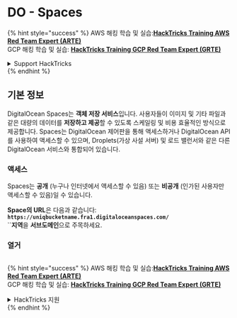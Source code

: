 # DO - Spaces

{% hint style="success" %}
AWS 해킹 학습 및 실습:<img src="/.gitbook/assets/image.png" alt="" data-size="line">[**HackTricks Training AWS Red Team Expert (ARTE)**](https://training.hacktricks.xyz/courses/arte)<img src="/.gitbook/assets/image.png" alt="" data-size="line">\
GCP 해킹 학습 및 실습: <img src="/.gitbook/assets/image (2).png" alt="" data-size="line">[**HackTricks Training GCP Red Team Expert (GRTE)**<img src="/.gitbook/assets/image (2).png" alt="" data-size="line">](https://training.hacktricks.xyz/courses/grte)

<details>

<summary>Support HackTricks</summary>

* [**구독 요금제**](https://github.com/sponsors/carlospolop)를 확인하세요!
* 💬 [**Discord 그룹**](https://discord.gg/hRep4RUj7f) 또는 [**텔레그램 그룹**](https://t.me/peass)에 **참여**하거나 **트위터** 🐦 [**@hacktricks\_live**](https://twitter.com/hacktricks\_live)**를 팔로우**하세요.
* [**HackTricks**](https://github.com/carlospolop/hacktricks) 및 [**HackTricks Cloud**](https://github.com/carlospolop/hacktricks-cloud) 깃헙 레포지토리에 PR을 제출하여 해킹 트릭을 공유하세요.

</details>
{% endhint %}

## 기본 정보

DigitalOcean Spaces는 **객체 저장 서비스**입니다. 사용자들이 이미지 및 기타 파일과 같은 대량의 데이터를 **저장하고 제공**할 수 있도록 스케일링 및 비용 효율적인 방식으로 제공합니다. Spaces는 DigitalOcean 제어판을 통해 액세스하거나 DigitalOcean API를 사용하여 액세스할 수 있으며, Droplets(가상 사설 서버) 및 로드 밸런서와 같은 다른 DigitalOcean 서비스와 통합되어 있습니다.

### 액세스

Spaces는 **공개** (누구나 인터넷에서 액세스할 수 있음) 또는 **비공개** (인가된 사용자만 액세스할 수 있음)일 수 있습니다.

**Space의 URL**은 다음과 같습니다: **`https://uniqbucketname.fra1.digitaloceanspaces.com/`**\
``**지역**을 **서브도메인**으로 주목하세요.

### 열거
```
```
{% hint style="success" %}
AWS 해킹 학습 및 실습:<img src="/.gitbook/assets/image.png" alt="" data-size="line">[**HackTricks Training AWS Red Team Expert (ARTE)**](https://training.hacktricks.xyz/courses/arte)<img src="/.gitbook/assets/image.png" alt="" data-size="line">\
GCP 해킹 학습 및 실습: <img src="/.gitbook/assets/image (2).png" alt="" data-size="line">[**HackTricks Training GCP Red Team Expert (GRTE)**<img src="/.gitbook/assets/image (2).png" alt="" data-size="line">](https://training.hacktricks.xyz/courses/grte)

<details>

<summary>HackTricks 지원</summary>

* [**구독 요금제**](https://github.com/sponsors/carlospolop)를 확인하세요!
* 💬 [**디스코드 그룹**](https://discord.gg/hRep4RUj7f) 또는 [**텔레그램 그룹**](https://t.me/peass)에 **참여**하거나 **트위터** 🐦 [**@hacktricks\_live**](https://twitter.com/hacktricks\_live)**를 팔로우**하세요.
* 해킹 팁을 공유하려면 [**HackTricks**](https://github.com/carlospolop/hacktricks) 및 [**HackTricks Cloud**](https://github.com/carlospolop/hacktricks-cloud) github 저장소에 PR을 제출하세요.

</details>
{% endhint %}
